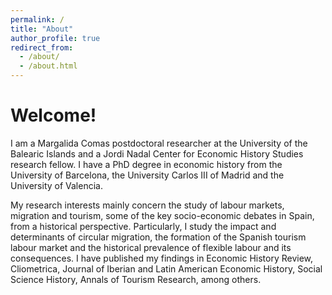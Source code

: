 ```yaml
---
permalink: /
title: "About"
author_profile: true
redirect_from: 
  - /about/
  - /about.html
---
```

Welcome!
======
I am a Margalida Comas postdoctoral researcher at the University of the Balearic Islands and a Jordi Nadal Center for Economic History Studies research fellow. I have a PhD degree in economic history from the University of Barcelona, the University Carlos III of Madrid and the University of Valencia.

My research interests mainly concern the study of labour markets, migration and tourism, some of the key socio-economic debates in Spain, from a historical perspective. Particularly, I study the impact and determinants of circular migration, the formation of the Spanish tourism labour market and the historical prevalence of flexible labour and its consequences. I have published my findings in Economic History Review, Cliometrica, Journal of Iberian and Latin American Economic History, Social Science History, Annals of Tourism Research, among others.

